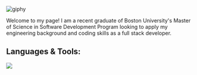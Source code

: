 ![giphy](https://user-images.githubusercontent.com/87158392/183985549-fb0cec10-ac97-4d44-b182-f2b93cede51a.gif)

<p>Welcome to my page! I am a recent graduate of Boston University's Master of Science in Software Development Program looking to apply my engineering background and coding skills as a full stack developer.</p>

<h2>Languages & Tools:</h2>

<img src="https://github-readme-stats.vercel.app/api/top-langs?username=atocon&layout=compact"/>
